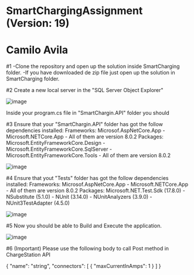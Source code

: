 # SmartChargingAssignment (Version: 19)
# Camilo Avila

#1
-Clone the repository and open up the solution inside SmartCharging folder. 
-If you have downloaded de zip file just open up the solution in SmartCharging folder.

#2
Create a new local server in the "SQL Server Object Explorer"


![image](https://github.com/Juan-Avila92/SmartChargingAssignment/assets/43795308/3e0b4600-f295-49bd-93e4-509cdbf2dc14)


Inside your program.cs file in "SmartChargin.API" folder you should 

#3
Ensure that your "SmartChargin.API" folder has got the follow dependencies installed:
Frameworks: Microsof.AspNetCore.App - Microsoft.NETCore.App - All of them are version 8.0.2
Packages: Microsoft.EntityFrameworkCore.Design - Microsoft.EntityFrameworkCore.SqlServer - Microsoft.EntityFrameworkCore.Tools - All of them are version 8.0.2


![image](https://github.com/Juan-Avila92/SmartChargingAssignment/assets/43795308/f716a376-7a8e-47df-81ea-f5b5b148d849)


#4
Ensure that yout "Tests" folder has got the follow dependencies installed:
Frameworks: Microsof.AspNetCore.App - Microsoft.NETCore.App - All of them are version 8.0.2
Packages: Microsoft.NET.Test.Sdk (17.8.0) - NSubstitute (5.1.0) - NUnit (3.14.0) - NUnitAnalyzers (3.9.0) - NUnit3TestAdapter (4.5.0)


![image](https://github.com/Juan-Avila92/SmartChargingAssignment/assets/43795308/15295f45-30f2-454a-85b0-a14fbe85cc68)


#5
Now you should be able to Build and Execute the application.


![image](https://github.com/Juan-Avila92/SmartChargingAssignment/assets/43795308/0ee532e1-adfb-4397-a129-9d6c5bd1203f)



#6 (Important)
Please use the following body to call Post method in ChargeStation API

{
  "name": "string",
  "connectors": [
 {
      "maxCurrentInAmps": 1
    }
  ]
}

